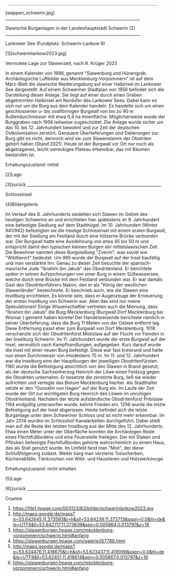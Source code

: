      __________________________________________________________________

   [wappen_schwerin.jpg]
     __________________________________________________________________

   Slawische Burganlagen in der Landeshauptstadt Schwerin (2)
     __________________________________________________________________

   Lankower See (Fundplatz: Schwerin-Lankow 9)

   [1][schwerinlankow2023.jpg]

   Vermutete Lage zur Slawenzeit, nach R. Krüger 2023

   In einem Kalender von 1996, genannt “Slawenburg und Hünengrab.
   Archäologische Luftbilder aus Mecklenburg-Vorpommern” ist auf dem
   März-Blatt die slawische Niederungsburg auf einer Halbinsel im Lankower
   See dargestellt. Auf einem Schweriner Stadtplan von 1956 befindet sich
   die Darstellung dieser Anlage. Sie liegt auf einer durch einen Graben
   abgetrennten Halbinsel am Nordufer des Lankower Sees. Dabei kann es
   sich nur um die Burg aus dem Kalender handeln. Es handelte sich um
   einen geschlossenen u- bis ovalförmigen Burgwall von bis zu 90 m
   Außendurchmesser mit etwa 0,4 ha Innenfläche. Möglicherweise wurde der
   Burggraben nach 1956 teilweise zugeschüttet. Die Anlage wurde sicher um
   das 10. bis 12. Jahrhundert bewohnt und zur Zeit der deutschen
   Ostkolonisation zerstört. Genauere Überlieferungen und Datierungen zur
   Burg gibt es nicht, dennoch wird sie zum Slawenstamm der Obotriten
   gehört haben (Stand 2021). Heute ist der Burgwall vor Ort nur noch als
   abgetragenes, leicht viereckiges Plateau erkennbar, das mit Bäumen
   bestanden ist.

   Erhaltungszustand: mittel

   [2]Lage

   [3]zurück
     __________________________________________________________________

   Schlossinsel

   [4]Bildergalerie

   Im Verlauf des 8. Jahrhunderts siedelten sich Slawen im Gebiet des
   heutigen Schwerins an und errichteten hier spätestens im 9. Jahrhundert
   eine befestigte Siedlung auf dem Stadthügel. Im 10. Jahrhundert (Winter
   941/942) befestigten sie die heutige Schlossinsel mit einem ersten
   Burgwall, der mit der Siedlung am Festland durch eine hölzerne Brücke
   verbunden war. Der Burgwall hatte eine Ausdehnung von etwa 45 bis 50 m
   und entspricht damit den typischen kleinen Burgen der mittelslawischen
   Zeit. Die Bewohner nannten diese Burgsiedlung "Zverini", was soviel wie
   "Wildtierort" bedeutet. Um 965 wurde der Burgwall auf der Insel
   baufällig und man verstärkte ihn. Genau zu dieser Zeit besuchte der
   spanisch-maurische Jude "Ibrahim ibn Jakub" das Obodritenland. Er
   berichtete später in seinen Aufzeichnungen von einer Burg in einem
   Süßwassersee, welche durch eine Brücke mit dem Festland verbunden war.
   Er war damals Gast des Obodritenführers Nakon, den er als "König der
   westlichen Slawenländer" bezeichnete. Er beschrieb auch, wie die Slawen
   eine Inselburg errichteten. Es könnte sein, dass er Augenzeuge der
   Erneuerung der ersten Inselburg von Schwerin war. Aber das sind nur
   meine Spekulationen! Einige Wissenschaftler vertreten auch die Meinung,
   dass "Ibrahim ibn Jakub" die Burg Mecklenburg (Burgwall Dorf
   Mecklenburg bei Wismar ) gemeint haben könnte! Der Handelsreisende
   berichtete nämlich in seiner Überlieferung, dass die Burg 11 Meilen von
   der Ostsee entfernt lag. Diese Entfernung passt eher zum Burgwall von
   Dorf Mecklenburg. 1018 verschanzte sich der Obodritenfürst Mistizlaw
   auf der Flucht vor Feinden in der Inselburg Schwerin. Im 11.
   Jahrhundert wurde der erste Burgwall auf der Insel, vermutlich nach
   Kampfhandlungen, aufgegeben. Kurz darauf wurde die Insel mit einer
   neuen Burg befestigt. Diese war fast kreisrund und hatte nun einen
   Durchmesser von mindestens 75 m. Im 11. und 12. Jahrhundert war die
   Inselburg eine der Hauptburgen der jeweiligen Obodritenfürsten. 1160
   wurde die Befestigung absichtlich von den Slawen in Brand gesetzt, als
   der deutsche Sachsenherzog Heinrich der Löwe einen Feldzug gegen die
   Obodriten unternahm. Er besetzte die zerstörte Burg, ließ sie wieder
   aufrichten und verlegte das Bistum Mecklenburg hierher. Als Stadthalter
   setzte er den "Gunzelin von Hagen" auf der Burg ein. Im Laufe der Zeit
   wurde der Ort zur wichtigsten Burg Heinrich des Löwen im unruhigen
   Obodritenland. Nachdem der letzte aufständische Obodritenfürst
   Pribislaw 1164 endgültig unterworfen wurde, kehrte Frieden ein. 1256
   wurde die letzte Befestigung auf der Insel abgerissen. Heute befindet
   sich die letzte Burganlage unter dem Schweriner Schloss und ist nicht
   mehr erkennbar. Im Jahr 2014 wurden im Schlosshof Kanalarbeiten
   durchgeführt. Dabei stieß man auf die  Reste der letzten Inselburg aus
   der Mitte des 12. Jahrhunderts. Etwa einen Meter unter der Oberfläche
   konnten die Archäologen Reste eines Flechtfußbodens und eine
   Feuerstelle freilegen. Der mit Staken und Pflöcken befestigte
   Flechtfußboden gehörte wahrscheinlich zu einem Haus, das als Stall
   genutzt wurde. Im Umfeld fand man "Mist", der diese Schlußfolgerung
   zulässt. Weiter barg man verzierte Tonscherben, Küchenabfälle,
   Tierknochen von Wild- und Haustieren und Holzwerkzeuge.

   Erhaltungszustand: nicht erhalten

   [5]Lage

   [6]zurück
     __________________________________________________________________

Ссылки

   1. https://file1.hpage.com/003123/63/bilder/schwerinlankow2023.jpg
   2. http://maps.google.de/maps?q=53.642645,11.373593&t=h&sll=53.64236,11.373713&sspn=0,0&hl=de&ie=UTF8&ll=53.642717,11.373639&spn=0.005864,0.013797&z=16
   3. https://slawenburgen.hpage.com/mecklenburg-vorpommern/schwerin.html#anfang
   4. https://slawenburgen.hpage.com/galerie357788.html
   5. http://maps.google.de/maps?q=53.624476,11.418675&t=h&sll=53.623437,11.419096&sspn=0,0&hl=de&ie=UTF8&ll=53.62451,11.418614&spn=0.005867,0.013797&z=16
   6. https://slawenburgen.hpage.com/mecklenburg-vorpommern/schwerin.html#anfang
